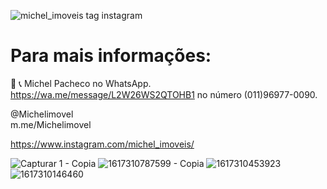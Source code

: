 ![michel_imoveis tag instagram](https://user-images.githubusercontent.com/67074775/117005633-dce93700-acbd-11eb-8f0c-adf4d7ce1145.png)
# Para mais informações: 

📲 📞 Michel Pacheco no WhatsApp. https://wa.me/message/L2W26WS2QTOHB1 no número (011)96977-0090.

@Michelimovel  
m.me/Michelimovel

https://www.instagram.com/michel_imoveis/

![Capturar 1 - Copia](https://user-images.githubusercontent.com/67074775/117005006-22f1cb00-acbd-11eb-8ed9-cc0e653ec73f.PNG)
![1617310787599 - Copia](https://user-images.githubusercontent.com/67074775/117005049-2e44f680-acbd-11eb-985f-b33181bd8bf5.jpg)
![1617310453923](https://user-images.githubusercontent.com/67074775/117005077-369d3180-acbd-11eb-8ee0-9dba7d6bfdcb.jpg)
![1617310146460](https://user-images.githubusercontent.com/67074775/117005117-3d2ba900-acbd-11eb-8618-bab25bee80c0.jpg)
